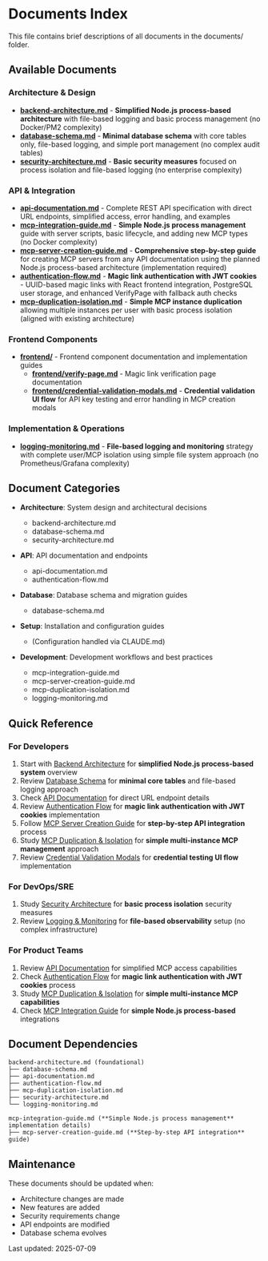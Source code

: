 # Documents Index

This file contains brief descriptions of all documents in the documents/ folder.

## Available Documents

### Architecture & Design
- **[backend-architecture.md](./backend-architecture.md)** - **Simplified Node.js process-based architecture** with file-based logging and basic process management (no Docker/PM2 complexity)
- **[database-schema.md](./database-schema.md)** - **Minimal database schema** with core tables only, file-based logging, and simple port management (no complex audit tables)
- **[security-architecture.md](./security-architecture.md)** - **Basic security measures** focused on process isolation and file-based logging (no enterprise complexity)

### API & Integration
- **[api-documentation.md](./api-documentation.md)** - Complete REST API specification with direct URL endpoints, simplified access, error handling, and examples
- **[mcp-integration-guide.md](./mcp-integration-guide.md)** - **Simple Node.js process management** guide with server scripts, basic lifecycle, and adding new MCP types (no Docker complexity)
- **[mcp-server-creation-guide.md](./mcp-server-creation-guide.md)** - **Comprehensive step-by-step guide** for creating MCP servers from any API documentation using the planned Node.js process-based architecture (implementation required)
- **[authentication-flow.md](./authentication-flow.md)** - **Magic link authentication with JWT cookies** - UUID-based magic links with React frontend integration, PostgreSQL user storage, and enhanced VerifyPage with fallback auth checks
- **[mcp-duplication-isolation.md](./mcp-duplication-isolation.md)** - **Simple MCP instance duplication** allowing multiple instances per user with basic process isolation (aligned with existing architecture)

### Frontend Components
- **[frontend/](./frontend/)** - Frontend component documentation and implementation guides
  - **[frontend/verify-page.md](./frontend/verify-page.md)** - Magic link verification page documentation
  - **[frontend/credential-validation-modals.md](./frontend/credential-validation-modals.md)** - **Credential validation UI flow** for API key testing and error handling in MCP creation modals

### Implementation & Operations
- **[logging-monitoring.md](./logging-monitoring.md)** - **File-based logging and monitoring** strategy with complete user/MCP isolation using simple file system approach (no Prometheus/Grafana complexity)

## Document Categories

- **Architecture**: System design and architectural decisions
  - backend-architecture.md
  - database-schema.md
  - security-architecture.md

- **API**: API documentation and endpoints
  - api-documentation.md
  - authentication-flow.md

- **Database**: Database schema and migration guides
  - database-schema.md

- **Setup**: Installation and configuration guides
  - (Configuration handled via CLAUDE.md)

- **Development**: Development workflows and best practices
  - mcp-integration-guide.md
  - mcp-server-creation-guide.md
  - mcp-duplication-isolation.md
  - logging-monitoring.md

## Quick Reference

### For Developers
1. Start with [Backend Architecture](./backend-architecture.md) for **simplified Node.js process-based system** overview
2. Review [Database Schema](./database-schema.md) for **minimal core tables** and file-based logging approach
3. Check [API Documentation](./api-documentation.md) for direct URL endpoint details
4. Review [Authentication Flow](./authentication-flow.md) for **magic link authentication with JWT cookies** implementation
5. Follow [MCP Server Creation Guide](./mcp-server-creation-guide.md) for **step-by-step API integration** process
6. Study [MCP Duplication & Isolation](./mcp-duplication-isolation.md) for **simple multi-instance MCP management** approach
7. Review [Credential Validation Modals](./frontend/credential-validation-modals.md) for **credential testing UI flow** implementation

### For DevOps/SRE
1. Study [Security Architecture](./security-architecture.md) for **basic process isolation** security measures
2. Review [Logging & Monitoring](./logging-monitoring.md) for **file-based observability** setup (no complex infrastructure)

### For Product Teams
1. Review [API Documentation](./api-documentation.md) for simplified MCP access capabilities
2. Check [Authentication Flow](./authentication-flow.md) for **magic link authentication with JWT cookies** process
3. Study [MCP Duplication & Isolation](./mcp-duplication-isolation.md) for **simple multi-instance MCP capabilities**
4. Check [MCP Integration Guide](./mcp-integration-guide.md) for **simple Node.js process-based** integrations

## Document Dependencies

```
backend-architecture.md (foundational)
├── database-schema.md
├── api-documentation.md
├── authentication-flow.md
├── mcp-duplication-isolation.md
├── security-architecture.md
└── logging-monitoring.md

mcp-integration-guide.md (**Simple Node.js process management** implementation details)
├── mcp-server-creation-guide.md (**Step-by-step API integration** guide)
```

## Maintenance

These documents should be updated when:
- Architecture changes are made
- New features are added
- Security requirements change
- API endpoints are modified
- Database schema evolves

Last updated: 2025-07-09